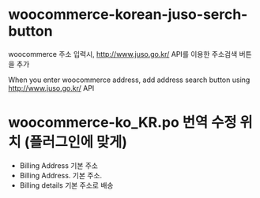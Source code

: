 # woocommerce-korean-juso-serch-button
woocommerce 주소 입력시, http://www.juso.go.kr/ API를 이용한 주소검색 버튼을 추가

When you enter woocommerce address, add address search button using http://www.juso.go.kr/ API

# woocommerce-ko_KR.po 번역 수정 위치 (플러그인에 맞게)
* Billing Address 기본 주소
* Billing Address. 기본 주소.
* Billing details 기본 주소로 배송

